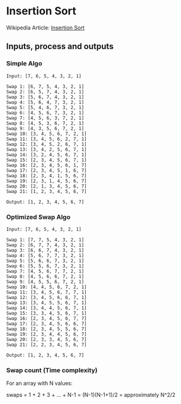 # Insertion Sort

Wikipedia Article: [Insertion Sort](https://en.wikipedia.org/wiki/Insertion_sort)

## Inputs, process and outputs

### Simple Algo

```
Input: [7, 6, 5, 4, 3, 2, 1]

Swap 1: [6, 7, 5, 4, 3, 2, 1]
Swap 2: [6, 5, 7, 4, 3, 2, 1]
Swap 3: [5, 6, 7, 4, 3, 2, 1]
Swap 4: [5, 6, 4, 7, 3, 2, 1]
Swap 5: [5, 4, 6, 7, 3, 2, 1]
Swap 6: [4, 5, 6, 7, 3, 2, 1]
Swap 7: [4, 5, 6, 3, 7, 2, 1]
Swap 8: [4, 5, 3, 6, 7, 2, 1]
Swap 9: [4, 3, 5, 6, 7, 2, 1]
Swap 10: [3, 4, 5, 6, 7, 2, 1]
Swap 11: [3, 4, 5, 6, 2, 7, 1]
Swap 12: [3, 4, 5, 2, 6, 7, 1]
Swap 13: [3, 4, 2, 5, 6, 7, 1]
Swap 14: [3, 2, 4, 5, 6, 7, 1]
Swap 15: [2, 3, 4, 5, 6, 7, 1]
Swap 16: [2, 3, 4, 5, 6, 1, 7]
Swap 17: [2, 3, 4, 5, 1, 6, 7]
Swap 18: [2, 3, 4, 1, 5, 6, 7]
Swap 19: [2, 3, 1, 4, 5, 6, 7]
Swap 20: [2, 1, 3, 4, 5, 6, 7]
Swap 21: [1, 2, 3, 4, 5, 6, 7]

Output: [1, 2, 3, 4, 5, 6, 7]
```

### Optimized Swap Algo

```
Input: [7, 6, 5, 4, 3, 2, 1]

Swap 1: [7, 7, 5, 4, 3, 2, 1]
Swap 2: [6, 7, 7, 4, 3, 2, 1]
Swap 3: [6, 6, 7, 4, 3, 2, 1]
Swap 4: [5, 6, 7, 7, 3, 2, 1]
Swap 5: [5, 6, 6, 7, 3, 2, 1]
Swap 6: [5, 5, 6, 7, 3, 2, 1]
Swap 7: [4, 5, 6, 7, 7, 2, 1]
Swap 8: [4, 5, 6, 6, 7, 2, 1]
Swap 9: [4, 5, 5, 6, 7, 2, 1]
Swap 10: [4, 4, 5, 6, 7, 2, 1]
Swap 11: [3, 4, 5, 6, 7, 7, 1]
Swap 12: [3, 4, 5, 6, 6, 7, 1]
Swap 13: [3, 4, 5, 5, 6, 7, 1]
Swap 14: [3, 4, 4, 5, 6, 7, 1]
Swap 15: [3, 3, 4, 5, 6, 7, 1]
Swap 16: [2, 3, 4, 5, 6, 7, 7]
Swap 17: [2, 3, 4, 5, 6, 6, 7]
Swap 18: [2, 3, 4, 5, 5, 6, 7]
Swap 19: [2, 3, 4, 4, 5, 6, 7]
Swap 20: [2, 3, 3, 4, 5, 6, 7]
Swap 21: [2, 2, 3, 4, 5, 6, 7]

Output: [1, 2, 3, 4, 5, 6, 7]
```

### Swap count (Time complexity)

For an array with N values:

swaps  = 1 + 2 + 3 + ... + N-1 =  (N-1)(N-1+1)/2 = approximately N^2/2 
